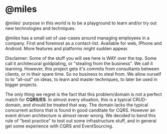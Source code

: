 @miles
=======

@miles' purpose in this world is to be a playground to learn and/or try out new technologies and techniques. 

@miles has a small set of use-cases around managing employees in a company. First and foremost as a contact-list. Available for web, IPhone and Android.
More features and platforms might sudden appear.

Disclaimer:
Some of the stuff you will see here is WAY over the top. Some call it architecural goldplating, or "stealing from the business". We call it learning.
However, this project gets it's commits from consultants between clients, or in their spare time. So no business to steal from.
We allow ourself to to "all-out" on ideas, to learn and master techniques, to later be used in bigger projects.

The only thing we regret is the fact that this problem/domain is not a perfect match for **CQRS/ES**. In almost every situation, this is a typical CRUD-domain, and should be treated that way. The domain lacks the typical concurrent actions that is found in good canditate for CQRS.
However an event driven architecture is almost never wrong.
We decided to bend this rule of "best practice" to test out some infrastructure stuff, and in general get some experience with CQRS and EventSourcing.



